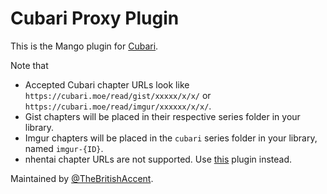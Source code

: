 # Cubari Proxy Plugin

This is the Mango plugin for [Cubari](https://cubari.moe/). 

Note that

- Accepted Cubari chapter URLs look like `https://cubari.moe/read/gist/xxxxx/x/x/` or `https://cubari.moe/read/imgur/xxxxxx/x/x/`.
- Gist chapters will be placed in their respective series folder in your library.
- Imgur chapters will be placed in the `cubari` series folder in your library, named `imgur-{ID}`.
- nhentai chapter URLs are not supported. Use [this](https://github.com/hkalexling/mango-plugins/tree/master/plugins/nhentai) plugin instead.

Maintained by [@TheBritishAccent](https://github.com/TheBritishAccent).
